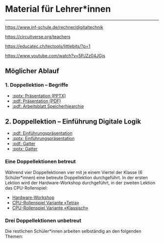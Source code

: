 # Material für Lehrer*innen
---

https://www.inf-schule.de/rechner/digitaltechnik

https://circuitverse.org/teachers

https://educatec.ch/tectools/littlebits/?p=1

https://www.youtube.com/watch?v=5PJZz04JGjs

## Möglicher Ablauf

### 1. Doppellektion – Begriffe

* [:pptx: Präsentation (PPTX)](./1-grundlagen.pptx)
* [:pdf: Präsentation (PDF)](./1-grundlagen.pdf)
* [:pdf: Arbeitsblatt Speicherhiearchie](./arbeitsblatt-speicherhierarchie.pdf)


## 2. Doppellektion – Einführung Digitale Logik

* [:pdf: Einführungspräsentation](./3-1-digitale-logik-circuitverse.pdf)
* [:pptx: Einführungspräsentation](./3-1-digitale-logik-circuitverse.pptx)
* [:pdf: Gatter](./3-2-digitale-logik-gatter.pdf)
* [:pptx: Gatter](./3-2-digitale-logik-gatter.pptx)


### Eine Doppellektionen betreut

Während vier Doppellektionen vier mit je einem Viertel der Klasse (6 Schüler*innen) eine betreute Doppellektion durchgeführt. In der ersten Lektion wird der Hardware-Workshop durchgeführt, in der zweiten Lektion das CPU-Rollenspiel:

* [Hardware-Workshop](?page=workshop/)
* [CPU-Rollenspiel Variante «Tetra»](?page=tetra/)
* [CPU-Rollenspiel Variante «Klassisch»](?page=cpu/)

### Drei Doppellektionen unbetreut

Die restlichen Schüler*innen arbeiten selbständig an den folgenden Themen:
